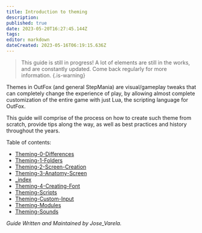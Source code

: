 ```yaml
---
title: Introduction to theming
description: 
published: true
date: 2023-05-20T16:27:45.144Z
tags: 
editor: markdown
dateCreated: 2023-05-16T06:19:15.636Z
---
```



> This guide is still in progress! A lot of elements are still in the works, and are constantly updated.
> Come back regularly for more information.
{.is-warning}

<!--, which are being written on the `theming` branch of this wiki.-->

Themes in OutFox (and general StepMania) are visual/gameplay tweaks that can completely change the experience of play, by allowing almost complete customization of the entire game with just Lua, the scripting language for OutFox.

This guide will comprise of the process on how to create such theme from scratch, provide tips along the way, as well as best practices and history throughout the years.

Table of contents:

- [Theming-0-Differences](/en/dev/theming/Theming-0-Differences)
- [Theming-1-Folders](/en/dev/theming/Theming-1-Folders)
- [Theming-2-Screen-Creation](/en/dev/theming/Theming-2-Screen-Creation)
- [Theming-3-Anatomy-Screen](/en/dev/theming/Theming-3-Anatomy-Screen)
- [_index](/en/dev/theming/tips/_index)
- [Theming-4-Creating-Font](/en/dev/theming/Theming-4-Creating-Font)
- [Theming-Scripts](/en/dev/theming/Theming-Scripts)
- [Theming-Custom-Input](/en/dev/theming/Theming-Custom-Input)
- [Theming-Modules](/en/dev/theming/Theming-Modules)
- [Theming-Sounds](/en/dev/theming/Theming-Sounds)


*Guide Written and Maintained by Jose_Varela.*